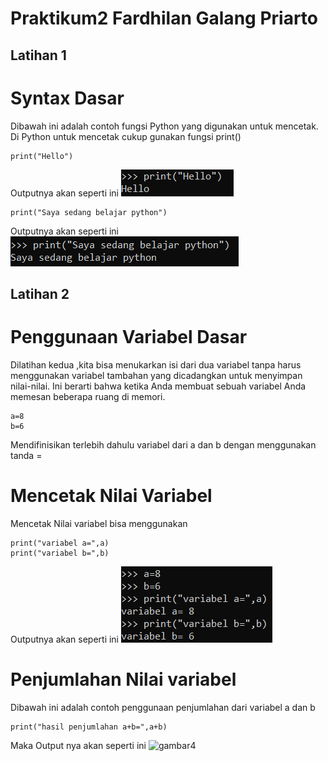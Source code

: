 # Praktikum2 Fardhilan Galang Priarto 
## Latihan 1
# Syntax Dasar
Dibawah ini adalah contoh fungsi Python yang digunakan untuk mencetak. Di Python untuk mencetak cukup gunakan fungsi print()
```
print("Hello")
```
Outputnya akan seperti ini
![gambar1](img/Fardhilan1.png)

```
print("Saya sedang belajar python")
```
Outputnya akan seperti ini
![gambar2](img/Fardhilan2.png)
## Latihan 2
# Penggunaan Variabel Dasar
Dilatihan kedua ,kita bisa menukarkan isi dari dua variabel tanpa harus menggunakan variabel tambahan yang dicadangkan untuk menyimpan nilai-nilai. Ini berarti bahwa ketika Anda membuat sebuah variabel Anda memesan beberapa ruang di memori.
```
a=8
b=6
```
Mendifinisikan terlebih dahulu variabel dari a dan b dengan menggunakan tanda =
# Mencetak Nilai Variabel 
Mencetak Nilai variabel bisa menggunakan 
```
print("variabel a=",a)
print("variabel b=",b)
```
Outputnya akan seperti ini
![gambar3](img/Fardhilan3.png)
# Penjumlahan Nilai variabel
Dibawah ini adalah contoh penggunaan penjumlahan dari variabel a dan b
```
print("hasil penjumlahan a+b=",a+b)
```
Maka Output nya akan seperti ini
![gambar4](img/Fardhilan4.pmg)
